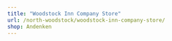 ```yaml
---
title: "Woodstock Inn Company Store"
url: /north-woodstock/woodstock-inn-company-store/
shop: Andenken
---
```

